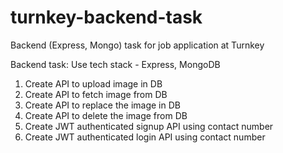 # turnkey-backend-task
Backend (Express, Mongo) task for job application at Turnkey

Backend task:
Use tech stack - Express, MongoDB
1. Create API to upload image in DB
2. Create API to fetch image from DB
3. Create API to replace the image in DB
4. Create API to delete the image from DB
5. Create JWT authenticated signup API using contact number
6. Create JWT authenticated login API using contact number
